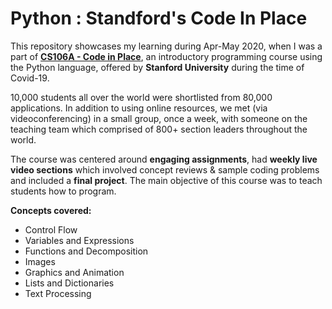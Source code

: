 # **Python : Standford's Code In Place**
This repository showcases my learning during Apr-May 2020, when I was a part of [**CS106A - Code in Place**](https://engineering.stanford.edu/news/free-coding-education-time-covid-19), an introductory programming course using the Python language, offered by **Stanford University** during the time of Covid-19.

10,000 students all over the world were shortlisted from 80,000 applications.
In addition to using online resources, we met (via videoconferencing) in a small group, once a week, with someone on the teaching team which comprised of 800+ section leaders throughout the world. 

The course was centered around **engaging assignments**, had **weekly live video sections** which involved concept reviews & sample coding problems and included a **final project**. 
The main objective of this course was to teach students how to program.

**Concepts covered:**
- Control Flow
- Variables and Expressions
- Functions and Decomposition
- Images
- Graphics and Animation
- Lists and Dictionaries
- Text Processing